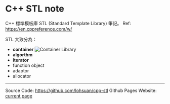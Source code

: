 # C++ STL note

C++ 標準模板庫 STL (Standard Template Library) 筆記。
Ref: https://en.cppreference.com/w/

STL 大致分為：
- **container**
![Container Library](https://hackmd.io/_uploads/HyC5plXan.png)
- **algorthm**
- **iterator**
- function object
- adaptor
- allocator



---
Source Code: https://github.com/lohsuan/cpp-stl
Github Pages Website: [current page](https://lohsuan.github.io/cpp-stl/)
